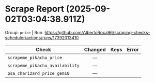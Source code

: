 # Scrape Report (2025-09-02T03:04:38.911Z)

Group: `price`  |  Run: https://github.com/AlbertoRoca96/scraping-checks-scheduler/actions/runs/17392013410

| Check | Changed | Keys | Error |
|---|:---:|:--|:--|
| `scrapeme_pikachu_price` | — |  |  |
| `scrapeme_pikachu_availability` | — |  |  |
| `psa_charizard_price_gem10` | — |  |  |
